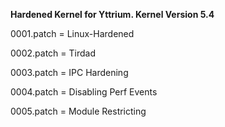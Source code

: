 **Hardened Kernel for Yttrium. Kernel Version 5.4**

0001.patch = Linux-Hardened 

0002.patch = Tirdad 

0003.patch = IPC Hardening 

0004.patch = Disabling Perf Events 

0005.patch = Module Restricting
